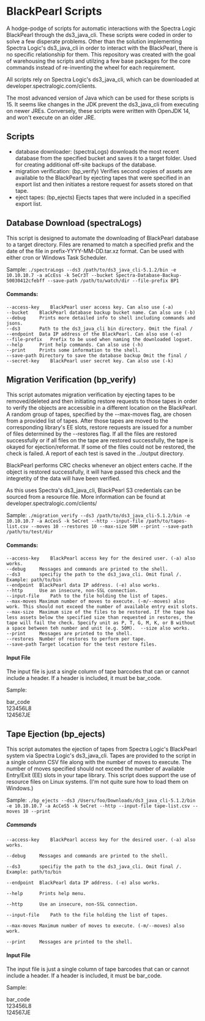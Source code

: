 # BlackPearl Scripts
A hodge-podge of scripts for automatic interactions with the Spectra Logic BlackPearl through the ds3_java_cli. These scripts were coded in order to solve a few disperate problems. Other than the solution implementing Spectra Logic's ds3_java_cli in order to interact with the BlackPearl, there is no specific relationship for them. This repository was created with the goal of warehousing the scripts and utilzing a few base packages for the core commands instead of re-inventing the wheel for each requirement.

All scripts rely on Spectra Logic's ds3_java_cli, which can be downloaded at developer.spectralogic.com/clients.

The most advanced version of Java which can be used for these scripts is 15. It seems like changes in the JDK prevent the ds3_java_cli from executing on newer JREs. Conversely, these scripts were written with OpenJDK 14, and won't execute on an older JRE.

## Scripts
- database downloader: (spectraLogs) downloads the most recent database from the specified bucket and saves it to a target folder. Used for creating additional off-site backups of the database.
- migration verification: (bp_verify) Verifies second copies of assets are available to the BlackPearl by ejecting tapes that were specified in an export list and then initiates a restore request for assets stored on that tape.
- eject tapes: (bp_ejects) Ejects tapes that were included in a specified export list.

## Database Download (spectraLogs)

This script is designed to automate the downloading of BlackPearl database to a target directory. Files are renamed to match a specified prefix and the date of the file in prefix-YYYY-MM-DD.tar.xz format. Can be used with either cron or Windows Task Scheduler.

Sample: `./spectraLogs --ds3 /path/to/ds3_java_cli-5.1.2/bin -e 10.10.10.7 -a aCcEss -k 5eCr3T --bucket Spectra-Database-Backup-50030412cfebff --save-path /path/to/watch/dir --file-prefix BP1` 

#### Commands:

	--access-key	BlackPearl user access key. Can also use (-a)
	--bucket	BlackPearl database backup bucket name. Can also use (-b)
	--debug		Prints more detailed info to shell including commands and jsons.
	--ds3		Path to the ds3_java_cli bin directory. Omit the final /
	--endpoint	Data IP address of the BlackPearl. Can also use (-e)
	--file-prefix	Prefix to be used when naming the downloaded logset.
	--help		Print help commands. Can also use (-h)
	--print		Prints some information to the shell.
	--save-path	Directory to save the database backup Omit the final /
	--secret-key	BlackPearl user secret key. Can also use (-k)

## Migration Verification (bp_verify)

This script automates migration verification by ejecting tapes to be removed/deleted and then initiating restore requests to those tapes in order to verify the objects are accessible in a different location on the BlackPearl. A random group of tapes, specified by the --max-moves flag, are chosen from a provided list of tapes. After those tapes are moved to the corresponding library's EE slots, restore requests are issued for a number of files determined by the --restores flag. If all the files are restored successfully or if all files on the tape are restored successfully, the tape is okayed for ejection/reformat. If some of the files could not be restored, the check is failed. A report of each test is saved in the ../output directory.

BlackPearl performs CRC checks whenever an object enters cache. If the object is restored successfully, it will have passed this check and the integretity of the data will have been verified.

As this uses Spectra's ds3_java_cli, BlackPearl S3 credentials can be sourced from a resource file. More information can be found at developer.spectralogic.com/clients/

Sample: `./migration_verify --ds3 /path/to/ds3_java_cli-5.1.2/bin -e 10.10.10.7 -a AcCesS -k 5eCret --http --input-file /path/to/tapes-list.csv --moves 10 --restores 10 --max-size 50M --print --save-path /path/to/test/dir`

#### Commands:

	--access-key	BlackPearl access key for the desired user. (-a) also works.
	--debug		Messages and commands are printed to the shell.
	--ds3		specifiy the path to the ds3_java_cli. Omit final /. Example: path/to/bin
	--endpoint	BlackPearl data IP address. (-e) also works.
	--http		Use an insecure, non-SSL connection.
	--input-file	Path to the file holding the list of tapes.
	--max-moves	Maximum number of moves to execute. (-m/--moves) also work. This should not exceed the number of available entry exit slots.
	--max-size	Maximum size of the files to be restored. If the tape has less assets below the specified size than requested in restores, the tape will fail the check. Specify unit as P, T, G, M, K, or B without a space between teh number and unit (e.g. 50M).  --size also works.
	--print		Messages are printed to the shell.
	--restores	Number of restores to perform per tape.
	--save-path	Target location for the test restore files.

 #### Input File</b>
  
  The input file is just a single column of tape barcodes that can or cannot include a header. If a header is included, it must be bar_code.
  
  Sample: 

  bar_code  
  123456L8  
  124567JE

## Tape Ejection (bp_ejects)

This script automates the ejection of tapes from Spectra Logic's BlackPearl system via Spectra Logic's ds3_java_cli. Tapes are provided to the script in a single column CSV file along with the number of moves to execute. The number of moves specified should not exceed the number of available Entry/Exit (EE) slots in your tape library. This script does support the use of resource files on Linux systems. (I'm not quite sure how to load them on Windows.)

Sample: `./bp_ejects --ds3 /Users/foo/Downloads/ds3_java_cli-5.1.2/bin -e 10.10.10.7 -a AcCeS5 -k 5eCret --http --input-file tape-list.csv --moves 10 --print` 

##### Commands

	--access-key	BlackPearl access key for the desired user. (-a) also works. 
  
	--debug		Messages and commands are printed to the shell.
  
	--ds3		specifiy the path to the ds3_java_cli. Omit final /. Example: path/to/bin
  
	--endpoint	BlackPearl data IP address. (-e) also works.
  
 	--help		Prints help menu.
	
	--http		Use an insecure, non-SSL connection.
  
 	--input-file	Path to the file holding the list of tapes.
  
	--max-moves	Maximum number of moves to execute. (-m/--moves) also work.
  
	--print		Messages are printed to the shell. 
  
 #### Input File</b>
  
  The input file is just a single column of tape barcodes that can or cannot include a header. If a header is included, it must be bar_code.
  
  Sample: 

  bar_code  
  123456L8  
  124567JE
  
  
